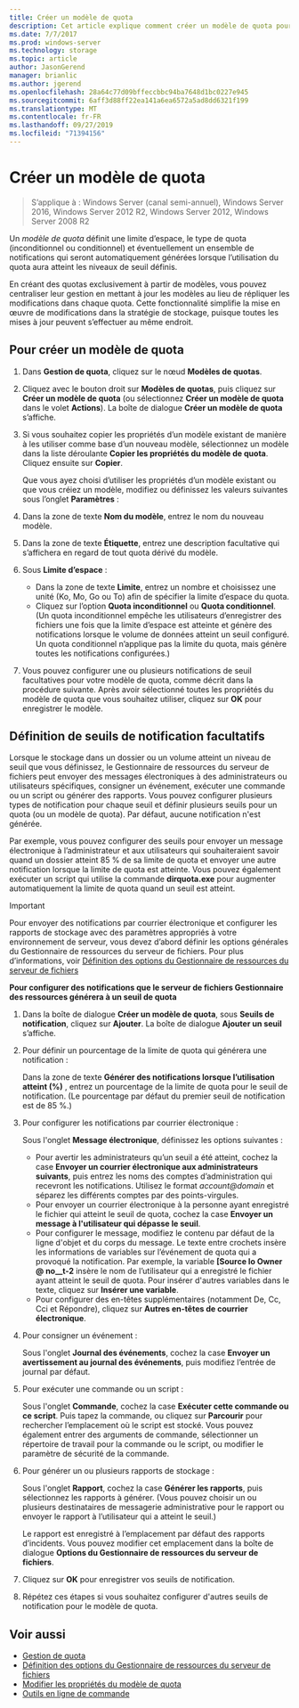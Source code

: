 ```yaml
---
title: Créer un modèle de quota
description: Cet article explique comment créer un modèle de quota pour définir une limite d’espace de stockage
ms.date: 7/7/2017
ms.prod: windows-server
ms.technology: storage
ms.topic: article
author: JasonGerend
manager: brianlic
ms.author: jgerend
ms.openlocfilehash: 28a64c77d09bffeccbbc94ba7648d1bc0227e945
ms.sourcegitcommit: 6aff3d88ff22ea141a6ea6572a5ad8dd6321f199
ms.translationtype: MT
ms.contentlocale: fr-FR
ms.lasthandoff: 09/27/2019
ms.locfileid: "71394156"
---
```

# <a name="create-a-quota-template"></a>Créer un modèle de quota

> S’applique à : Windows Server (canal semi-annuel), Windows Server 2016, Windows Server 2012 R2, Windows Server 2012, Windows Server 2008 R2

Un *modèle de quota* définit une limite d’espace, le type de quota (inconditionnel ou conditionnel) et éventuellement un ensemble de notifications qui seront automatiquement générées lorsque l’utilisation du quota aura atteint les niveaux de seuil définis.

En créant des quotas exclusivement à partir de modèles, vous pouvez centraliser leur gestion en mettant à jour les modèles au lieu de répliquer les modifications dans chaque quota. Cette fonctionnalité simplifie la mise en œuvre de modifications dans la stratégie de stockage, puisque toutes les mises à jour peuvent s’effectuer au même endroit.

## <a name="to-create-a-quota-template"></a>Pour créer un modèle de quota

1.  Dans **Gestion de quota**, cliquez sur le nœud **Modèles de quotas**.

2.  Cliquez avec le bouton droit sur **Modèles de quotas**, puis cliquez sur **Créer un modèle de quota** (ou sélectionnez **Créer un modèle de quota** dans le volet **Actions**). La boîte de dialogue **Créer un modèle de quota** s’affiche.

3.  Si vous souhaitez copier les propriétés d’un modèle existant de manière à les utiliser comme base d’un nouveau modèle, sélectionnez un modèle dans la liste déroulante **Copier les propriétés du modèle de quota**. Cliquez ensuite sur **Copier**.

    Que vous ayez choisi d’utiliser les propriétés d’un modèle existant ou que vous créiez un modèle, modifiez ou définissez les valeurs suivantes sous l’onglet **Paramètres** :

4.  Dans la zone de texte **Nom du modèle**, entrez le nom du nouveau modèle.

5.  Dans la zone de texte **Étiquette**, entrez une description facultative qui s’affichera en regard de tout quota dérivé du modèle.

6.  Sous **Limite d’espace** :

    -   Dans la zone de texte **Limite**, entrez un nombre et choisissez une unité (Ko, Mo, Go ou To) afin de spécifier la limite d’espace du quota.
    -   Cliquez sur l’option **Quota inconditionnel** ou **Quota conditionnel**. (Un quota inconditionnel empêche les utilisateurs d’enregistrer des fichiers une fois que la limite d’espace est atteinte et génère des notifications lorsque le volume de données atteint un seuil configuré. Un quota conditionnel n’applique pas la limite du quota, mais génère toutes les notifications configurées.)

7.  Vous pouvez configurer une ou plusieurs notifications de seuil facultatives pour votre modèle de quota, comme décrit dans la procédure suivante. Après avoir sélectionné toutes les propriétés du modèle de quota que vous souhaitez utiliser, cliquez sur **OK** pour enregistrer le modèle.

## <a name="setting-optional-notification-thresholds"></a>Définition de seuils de notification facultatifs

Lorsque le stockage dans un dossier ou un volume atteint un niveau de seuil que vous définissez, le Gestionnaire de ressources du serveur de fichiers peut envoyer des messages électroniques à des administrateurs ou utilisateurs spécifiques, consigner un événement, exécuter une commande ou un script ou générer des rapports. Vous pouvez configurer plusieurs types de notification pour chaque seuil et définir plusieurs seuils pour un quota (ou un modèle de quota). Par défaut, aucune notification n'est générée.

Par exemple, vous pouvez configurer des seuils pour envoyer un message électronique à l’administrateur et aux utilisateurs qui souhaiteraient savoir quand un dossier atteint 85 % de sa limite de quota et envoyer une autre notification lorsque la limite de quota est atteinte. Vous pouvez également exécuter un script qui utilise la commande **dirquota.exe** pour augmenter automatiquement la limite de quota quand un seuil est atteint.

> [!Important]
> Pour envoyer des notifications par courrier électronique et configurer les rapports de stockage avec des paramètres appropriés à votre environnement de serveur, vous devez d’abord définir les options générales du Gestionnaire de ressources du serveur de fichiers. Pour plus d’informations, voir [Définition des options du Gestionnaire de ressources du serveur de fichiers](setting-file-server-resource-manager-options.md)

**Pour configurer des notifications que le serveur de fichiers Gestionnaire des ressources générera à un seuil de quota**

1. Dans la boîte de dialogue **Créer un modèle de quota**, sous **Seuils de notification**, cliquez sur **Ajouter**. La boîte de dialogue **Ajouter un seuil** s’affiche.

2. Pour définir un pourcentage de la limite de quota qui générera une notification :

   Dans la zone de texte **Générer des notifications lorsque l’utilisation atteint (%)** , entrez un pourcentage de la limite de quota pour le seuil de notification. (Le pourcentage par défaut du premier seuil de notification est de 85 %.)

3. Pour configurer les notifications par courrier électronique :

   Sous l'onglet **Message électronique**, définissez les options suivantes :

   - Pour avertir les administrateurs qu’un seuil a été atteint, cochez la case **Envoyer un courrier électronique aux administrateurs suivants**, puis entrez les noms des comptes d’administration qui recevront les notifications. Utilisez le format <em>account@domain</em> et séparez les différents comptes par des points-virgules.
   - Pour envoyer un courrier électronique à la personne ayant enregistré le fichier qui atteint le seuil de quota, cochez la case **Envoyer un message à l'utilisateur qui dépasse le seuil**.
   - Pour configurer le message, modifiez le contenu par défaut de la ligne d'objet et du corps du message. Le texte entre crochets insère les informations de variables sur l’événement de quota qui a provoqué la notification. Par exemple, la variable **\[Source Io Owner @ no__t-2** insère le nom de l’utilisateur qui a enregistré le fichier ayant atteint le seuil de quota. Pour insérer d'autres variables dans le texte, cliquez sur **Insérer une variable**.
   - Pour configurer des en-têtes supplémentaires (notamment De, Cc, Cci et Répondre), cliquez sur **Autres en-têtes de courrier électronique**.

4. Pour consigner un événement :

   Sous l'onglet **Journal des événements**, cochez la case **Envoyer un avertissement au journal des événements**, puis modifiez l’entrée de journal par défaut.

5. Pour exécuter une commande ou un script :

   Sous l'onglet **Commande**, cochez la case **Exécuter cette commande ou ce script**. Puis tapez la commande, ou cliquez sur **Parcourir** pour rechercher l’emplacement où le script est stocké. Vous pouvez également entrer des arguments de commande, sélectionner un répertoire de travail pour la commande ou le script, ou modifier le paramètre de sécurité de la commande.

6. Pour générer un ou plusieurs rapports de stockage :

   Sous l'onglet **Rapport**, cochez la case **Générer les rapports**, puis sélectionnez les rapports à générer. (Vous pouvez choisir un ou plusieurs destinataires de messagerie administrative pour le rapport ou envoyer le rapport à l’utilisateur qui a atteint le seuil.)

   Le rapport est enregistré à l’emplacement par défaut des rapports d’incidents. Vous pouvez modifier cet emplacement dans la boîte de dialogue **Options du Gestionnaire de ressources du serveur de fichiers**.

7. Cliquez sur **OK** pour enregistrer vos seuils de notification.

8. Répétez ces étapes si vous souhaitez configurer d'autres seuils de notification pour le modèle de quota.

## <a name="see-also"></a>Voir aussi

-   [Gestion de quota](quota-management.md)
-    [Définition des options du Gestionnaire de ressources du serveur de fichiers](setting-file-server-resource-manager-options.md)
-   [Modifier les propriétés du modèle de quota](edit-quota-template-properties.md)
-   [Outils en ligne de commande](command-line-tools.md)


